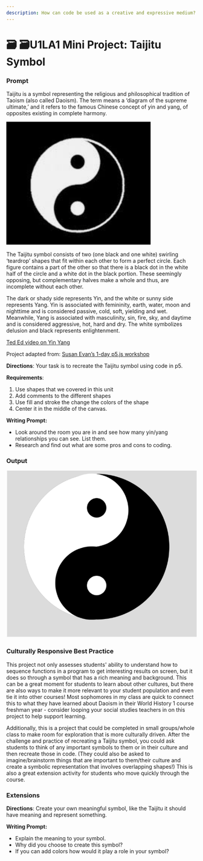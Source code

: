 ```yaml
---
description: How can code be used as a creative and expressive medium?
---
```


# 🗃 🗃U1LA1 Mini Project: Taijitu Symbol

### Prompt

Taijitu is a symbol representing the religious and philosophical tradition of Taoism (also called Daoism). The term means a ‘diagram of the supreme ultimate,’ and it refers to the famous Chinese concept of yin and yang, of opposites existing in complete harmony.

![Taijitu Or Yin-Yang Symbol](<../.gitbook/assets/TaijituBlackBG.png>)

The Taijitu symbol consists of two (one black and one white) swirling ‘teardrop’ shapes that fit within each other to form a perfect circle. Each figure contains a part of the other so that there is a black dot in the white half of the circle and a white dot in the black portion. These seemingly opposing, but complementary halves make a whole and thus, are incomplete without each other.

The dark or shady side represents Yin, and the white or sunny side represents Yang. Yin is associated with femininity, earth, water, moon and nighttime and is considered passive, cold, soft, yielding and wet. Meanwhile, Yang is associated with masculinity, sin, fire, sky, and daytime and is considered aggressive, hot, hard and dry. The white symbolizes delusion and black represents enlightenment.

[Ted Ed video on Yin Yang](https://youtu.be/ezmR9Attpyc)

Project adapted from: [Susan Evan’s 1-day p5.js workshop](https://github.com/susanev/p5js-workshops/tree/master/1-day-workshop)

**Directions**: Your task is to recreate the Taijitu symbol using code in p5.

**Requirements**:

1. Use shapes that we covered in this unit
2. Add comments to the different shapes
3. Use fill and stroke the change the colors of the shape
4. Center it in the middle of the canvas.

**Writing Prompt:**

* Look around the room you are in and see how many yin/yang relationships you can see. List them.
* Research and find out what are some pros and cons to coding.

### Output

![p5.js Generated Taijitu Symbol on grey background](<../.gitbook/assets/p5_TaijituSymbol.png>)

### Culturally Responsive Best Practice

This project not only assesses students' ability to understand how to sequence functions in a program to get interesting results on screen, but it does so through a symbol that has a rich meaning and background. This can be a great moment for students to learn about other cultures, but there are also ways to make it more relevant to your student population and even tie it into other courses! Most sophomores in my class are quick to connect this to what they have learned about Daoism in their World History 1 course freshman year - consider looping your social studies teachers in on this project to help support learning.

Additionally, this is a project that could be completed in small groups/whole class to make room for exploration that is more culturally driven. After the challenge and practice of recreating a Taijitu symbol, you could ask students to think of any important symbols to them or in their culture and then recreate those in code. (They could also be asked to imagine/brainstorm things that are important to them/their culture and create a symbolic representation that involves overlapping shapes!) This is also a great extension activity for students who move quickly through the course.

### Extensions

**Directions**: Create your own meaningful symbol, like the Taijitu it should have meaning and represent something.

**Writing Prompt:**

* Explain the meaning to your symbol.
* Why did you choose to create this symbol?
* If you can add colors how would it play a role in your symbol?

